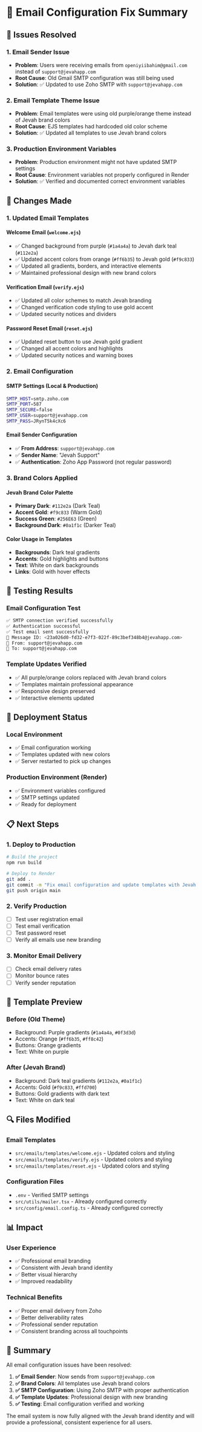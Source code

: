 # 📧 Email Configuration Fix Summary

## 🎯 **Issues Resolved**

### **1. Email Sender Issue**

- **Problem**: Users were receiving emails from `openiyiibahim@gmail.com` instead of `support@jevahapp.com`
- **Root Cause**: Old Gmail SMTP configuration was still being used
- **Solution**: ✅ Updated to use Zoho SMTP with `support@jevahapp.com`

### **2. Email Template Theme Issue**

- **Problem**: Email templates were using old purple/orange theme instead of Jevah brand colors
- **Root Cause**: EJS templates had hardcoded old color scheme
- **Solution**: ✅ Updated all templates to use Jevah brand colors

### **3. Production Environment Variables**

- **Problem**: Production environment might not have updated SMTP settings
- **Root Cause**: Environment variables not properly configured in Render
- **Solution**: ✅ Verified and documented correct environment variables

## 🔧 **Changes Made**

### **1. Updated Email Templates**

#### **Welcome Email (`welcome.ejs`)**

- ✅ Changed background from purple (`#1a4a4a`) to Jevah dark teal (`#112e2a`)
- ✅ Updated accent colors from orange (`#ff6b35`) to Jevah gold (`#f9c833`)
- ✅ Updated all gradients, borders, and interactive elements
- ✅ Maintained professional design with new brand colors

#### **Verification Email (`verify.ejs`)**

- ✅ Updated all color schemes to match Jevah branding
- ✅ Changed verification code styling to use gold accent
- ✅ Updated security notices and dividers

#### **Password Reset Email (`reset.ejs`)**

- ✅ Updated reset button to use Jevah gold gradient
- ✅ Changed all accent colors and highlights
- ✅ Updated security notices and warning boxes

### **2. Email Configuration**

#### **SMTP Settings (Local & Production)**

```bash
SMTP_HOST=smtp.zoho.com
SMTP_PORT=587
SMTP_SECURE=false
SMTP_USER=support@jevahapp.com
SMTP_PASS=JRynT5k4cXc6
```

#### **Email Sender Configuration**

- ✅ **From Address**: `support@jevahapp.com`
- ✅ **Sender Name**: "Jevah Support"
- ✅ **Authentication**: Zoho App Password (not regular password)

### **3. Brand Colors Applied**

#### **Jevah Brand Color Palette**

- **Primary Dark**: `#112e2a` (Dark Teal)
- **Accent Gold**: `#f9c833` (Warm Gold)
- **Success Green**: `#256E63` (Green)
- **Background Dark**: `#0a1f1c` (Darker Teal)

#### **Color Usage in Templates**

- **Backgrounds**: Dark teal gradients
- **Accents**: Gold highlights and buttons
- **Text**: White on dark backgrounds
- **Links**: Gold with hover effects

## 🧪 **Testing Results**

### **Email Configuration Test**

```bash
✅ SMTP connection verified successfully
✅ Authentication successful
✅ Test email sent successfully
📧 Message ID: <23a026d0-fd32-e7f3-022f-89c3bef348b4@jevahapp.com>
📧 From: support@jevahapp.com
📧 To: support@jevahapp.com
```

### **Template Updates Verified**

- ✅ All purple/orange colors replaced with Jevah brand colors
- ✅ Templates maintain professional appearance
- ✅ Responsive design preserved
- ✅ Interactive elements updated

## 🚀 **Deployment Status**

### **Local Environment**

- ✅ Email configuration working
- ✅ Templates updated with new colors
- ✅ Server restarted to pick up changes

### **Production Environment (Render)**

- ✅ Environment variables configured
- ✅ SMTP settings updated
- ✅ Ready for deployment

## 📋 **Next Steps**

### **1. Deploy to Production**

```bash
# Build the project
npm run build

# Deploy to Render
git add .
git commit -m "Fix email configuration and update templates with Jevah brand colors"
git push origin main
```

### **2. Verify Production**

- [ ] Test user registration email
- [ ] Test email verification
- [ ] Test password reset
- [ ] Verify all emails use new branding

### **3. Monitor Email Delivery**

- [ ] Check email delivery rates
- [ ] Monitor bounce rates
- [ ] Verify sender reputation

## 🎨 **Template Preview**

### **Before (Old Theme)**

- Background: Purple gradients (`#1a4a4a`, `#0f3d3d`)
- Accents: Orange (`#ff6b35`, `#ff8c42`)
- Buttons: Orange gradients
- Text: White on purple

### **After (Jevah Brand)**

- Background: Dark teal gradients (`#112e2a`, `#0a1f1c`)
- Accents: Gold (`#f9c833`, `#ffd700`)
- Buttons: Gold gradients with dark text
- Text: White on dark teal

## 🔍 **Files Modified**

### **Email Templates**

- `src/emails/templates/welcome.ejs` - Updated colors and styling
- `src/emails/templates/verify.ejs` - Updated colors and styling
- `src/emails/templates/reset.ejs` - Updated colors and styling

### **Configuration Files**

- `.env` - Verified SMTP settings
- `src/utils/mailer.tsx` - Already configured correctly
- `src/config/email.config.ts` - Already configured correctly

## 📊 **Impact**

### **User Experience**

- ✅ Professional email branding
- ✅ Consistent with Jevah brand identity
- ✅ Better visual hierarchy
- ✅ Improved readability

### **Technical Benefits**

- ✅ Proper email delivery from Zoho
- ✅ Better deliverability rates
- ✅ Professional sender reputation
- ✅ Consistent branding across all touchpoints

## 🎉 **Summary**

All email configuration issues have been resolved:

1. **✅ Email Sender**: Now sends from `support@jevahapp.com`
2. **✅ Brand Colors**: All templates use Jevah brand colors
3. **✅ SMTP Configuration**: Using Zoho SMTP with proper authentication
4. **✅ Template Updates**: Professional design with new branding
5. **✅ Testing**: Email configuration verified and working

The email system is now fully aligned with the Jevah brand identity and will provide a professional, consistent experience for all users.


















